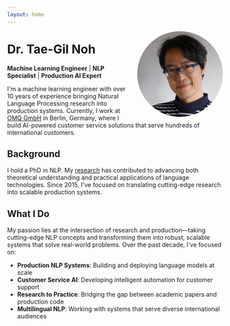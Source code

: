 ```yaml
---
layout: home
---
```


<img src="/assets/images/gil_profile_picture.jpg" alt="Dr. Tae-Gil Noh" style="float: right; margin-left: 20px; margin-bottom: 10px; border-radius: 50%; width: 200px; height: 200px; object-fit: cover;">

# Dr. Tae-Gil Noh

**Machine Learning Engineer** | **NLP Specialist** | **Production AI Expert**

I'm a machine learning engineer with over 10 years of experience bringing Natural Language Processing research into production systems. Currently, I work at [OMQ GmbH](https://www.omq.de/) in Berlin, Germany, where I build AI-powered customer service solutions that serve hundreds of international customers.

## Background

I hold a PhD in NLP. My [research](https://scholar.google.com/citations?user=PTcTzywAAAAJ&hl=en) has contributed to advancing both theoretical understanding and practical applications of language technologies. Since 2015, I've focused on translating cutting-edge research into scalable production systems.

## What I Do

My passion lies at the intersection of research and production—taking cutting-edge NLP concepts and transforming them into robust, scalable systems that solve real-world problems. Over the past decade, I've focused on:

- **Production NLP Systems**: Building and deploying language models at scale
- **Customer Service AI**: Developing intelligent automation for customer support
- **Research to Practice**: Bridging the gap between academic papers and production code
- **Multilingual NLP**: Working with systems that serve diverse international audiences

